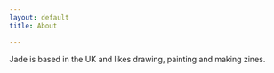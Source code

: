 ```yaml
---
layout: default
title: About

---
```

Jade is based in the UK and likes drawing, painting and making zines.